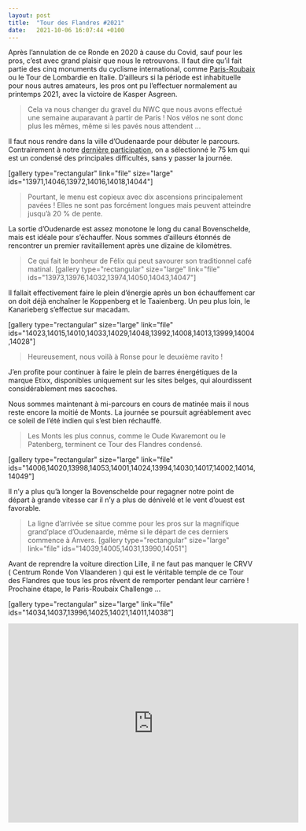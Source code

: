 ```yaml
---
layout: post
title:  "Tour des Flandres #2021"
date:   2021-10-06 16:07:44 +0100
---
```

Après l’annulation de ce Ronde en 2020 à cause du Covid, sauf pour les pros, c’est avec grand plaisir que nous le retrouvons.
Il faut dire qu’il fait partie des cinq monuments du cyclisme international, comme <a href="https://twomoulins.fr/paris-roubaix-2019/">Paris-Roubaix</a> ou le Tour de Lombardie en Italie.
D’ailleurs si la période est inhabituelle pour nous autres amateurs, les pros ont pu l’effectuer normalement au printemps 2021, avec la victoire de Kasper Asgreen.
> Cela va nous changer du gravel du NWC que nous avons effectué une semaine auparavant à partir de Paris !
Nos vélos ne sont donc plus les mêmes, même si les pavés nous attendent …

Il faut nous rendre dans la ville d’Oudenaarde pour débuter le parcours.
Contrairement à notre <a href="https://twomoulins.fr/tour-flandres-2019/">dernière participation</a>, on a sélectionné le 75 km qui est un condensé des principales difficultés, sans y passer la journée.

[gallery type="rectangular" link="file" size="large" ids="13971,14046,13972,14016,14018,14044"]
> Pourtant, le menu est copieux avec dix ascensions principalement pavées !
Elles ne sont pas forcément longues mais peuvent atteindre jusqu’à 20 % de pente.

La sortie d’Oudenarde est assez monotone le long du canal Bovenschelde, mais est idéale pour s’échauffer.
Nous sommes d’ailleurs étonnés de rencontrer un premier ravitaillement après une dizaine de kilomètres.
> Ce qui fait le bonheur de Félix qui peut savourer son traditionnel café matinal.
[gallery type="rectangular" size="large" link="file" ids="13973,13976,14032,13974,14050,14043,14047"]

Il fallait effectivement faire le plein d’énergie après un bon échauffement car on doit déjà enchaîner le Koppenberg et le Taaienberg.
Un peu plus loin, le Kanarieberg s’effectue sur macadam.

[gallery type="rectangular" size="large" link="file" ids="14023,14015,14010,14033,14029,14048,13992,14008,14013,13999,14004,14028"]

> Heureusement, nous voilà à Ronse pour le deuxième ravito !

J’en profite pour continuer à faire le plein de barres énergétiques de la marque Etixx, disponibles uniquement sur les sites belges, qui alourdissent considérablement mes sacoches.

Nous sommes maintenant à mi-parcours en cours de matinée mais il nous reste encore la moitié de Monts.
La journée se poursuit agréablement avec ce soleil de l’été indien qui s’est bien réchauffé.
> Les Monts les plus connus, comme le Oude Kwaremont ou le Patenberg, terminent ce Tour des Flandres condensé.

[gallery type="rectangular" size="large" link="file" ids="14006,14020,13998,14053,14001,14024,13994,14030,14017,14002,14014,14049"]

Il n’y a plus qu’à longer la Bovenschelde pour regagner notre point de départ à grande vitesse car il n’y a plus de dénivelé et le vent d’ouest est favorable.
> La ligne d’arrivée se situe comme pour les pros sur la magnifique grand’place d’Oudenaarde, même si le départ de ces derniers commence à Anvers.
[gallery type="rectangular" size="large" link="file" ids="14039,14005,14031,13990,14051"]

Avant de reprendre la voiture direction Lille, il ne faut pas manquer le CRVV ( Centrum Ronde Von Vlaanderen ) qui est le véritable temple de ce Tour des Flandres que tous les pros rêvent de remporter pendant leur carrière !
Prochaine étape, le Paris-Roubaix Challenge …

[gallery type="rectangular" size="large" link="file" ids="14034,14037,13996,14025,14021,14011,14038"]

<center><iframe src="https://www.strava.com/activities/5979782964/embed/596b4bbf04f45c0a1b71521fa77a06f581606f27" width="590" height="405" frameborder="0" scrolling="no"></iframe></center><center></center><center> </center>















